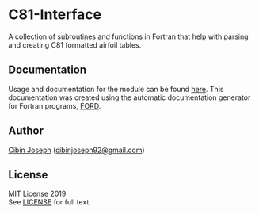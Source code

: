 # C81-Interface
A collection of subroutines and functions in Fortran that help with parsing and creating C81 formatted airfoil tables.

## Documentation
Usage and documentation for the module can be found [here](https://cibinjoseph.github.io/C81-Interface). This documentation was created using the automatic documentation generator for Fortran programs, [FORD](https://github.com/Fortran-FOSS-Programmers/ford).


## Author
[Cibin Joseph](https://github.com/cibinjoseph) (cibinjoseph92@gmail.com)

## License
MIT License 2019  
See [LICENSE](LICENSE) for full text.
